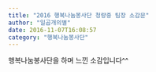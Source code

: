 ```yaml
---
title: "2016 행복나눔봉사단 청량중 팀장 소감문"
author: "일곱개의별"
date: 2016-11-07T16:08:57
category: "행복나눔봉사단"
---
```


행복나눔봉사단을 하며 느낀 소감입니다^^
